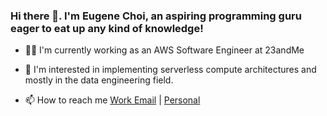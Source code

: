 ### Hi there 👋. I'm Eugene Choi, an aspiring programming guru eager to eat up any kind of knowledge!

- 👨‍💻 I'm currently working as an AWS Software Engineer at 23andMe

- 🤔 I'm interested in implementing serverless compute architectures and mostly in the data engineering field.

- 📫 How to reach me [Work Email](eugene@qloo.com) | [Personal](eugeneiohc@hotmail.com)
